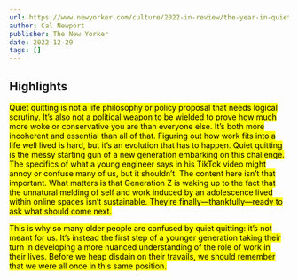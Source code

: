 ```yaml
---
url: https://www.newyorker.com/culture/2022-in-review/the-year-in-quiet-quitting
author: Cal Newport
publisher: The New Yorker
date: 2022-12-29
tags: []
---
```


## Highlights
<mark>Quiet quitting is not a life philosophy or policy proposal that needs logical scrutiny. It’s also not a political weapon to be wielded to prove how much more woke or conservative you are than everyone else. It’s both more incoherent and essential than all of that. Figuring out how work fits into a life well lived is hard, but it’s an evolution that has to happen. Quiet quitting is the messy starting gun of a new generation embarking on this challenge. The specifics of what a young engineer says in his TikTok video might annoy or confuse many of us, but it shouldn’t. The content here isn’t that important. What matters is that Generation Z is waking up to the fact that the unnatural melding of self and work induced by an adolescence lived within online spaces isn’t sustainable. They’re finally—thankfully—ready to ask what should come next.</mark>

<mark>This is why so many older people are confused by quiet quitting: it’s not meant for us. It’s instead the first step of a younger generation taking their turn in developing a more nuanced understanding of the role of work in their lives. Before we heap disdain on their travails, we should remember that we were all once in this same position.</mark>

